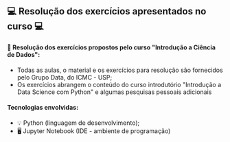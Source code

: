 ##                                                 💻 Resolução dos exercícios apresentados no curso 💻

#### 🎯 Resolução dos exercícios propostos pelo curso "Introdução a Ciência de Dados":
* Todas as aulas, o material e os exercícios para resolução são fornecidos pelo Grupo Data, do ICMC - USP;
* Os exercícios abrangem o conteúdo do curso introdutório "Introdução a Data Science com Python" e algumas pesquisas pessoais adicionais

#### Tecnologias envolvidas:
* 💡 Python (linguagem de desenvolvimento);
* 🖥️ Jupyter Notebook (IDE - ambiente de programação)
 

